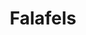 ---
layout: recette
categories: [recettes]
hidden: true
lang: fr
sitemap: false
title: Falafels
type: sel
recettes:
  Classique:
    ingredients: 
      - nom: pois chiches secs
        qte: 250
        unite: gr
      - nom: oignon
        qte: 0.5
      - nom: ail
        qte: 4
        unite: gousses
      - nom: herbes
      - nom: épices
      - nom: farine blanche
        qte: 60
        unite: gr
      - nom: eau
        qte: 150
        unite: gr
      - nom: levure chimique
        qte: 7
        unite: gr
    etapes:
      - label: Pois Chiches
        details:
          - Verser les pois chiches dans un saladier
          - Couvrir d'eau
          - Saler
          - Laisser au moins 12 heures
      - label: Mixage
        details:
          - Égoutter les pois chiches
          - Hacher grossièrement l'oignon et l'ail
          - Verser les pois chiches, l'oignon, l'ail, les herbes et les épices dans le bol du robot
          - Mixer plusieurs fois. Ne pas trop réduire la préparation en miettes
          - Réserver dans un saladier
      - label: Liant
        details: 
          - Mélanger l'eau avec la farine
          - Faire cuire au micro-ondes 15 secondes plusieurs fois. La préparation doit changer de texture et devenir un peu pâteuse/dense
      - label: Assemblage
        details: 
          - Mélanger la levure chimique avec le liant
          - Mélanger les pois chiches avec le liant
          - Former des petites boules
      - label: Cuisson
        emoji: 🔥
        details:
          - Verser de l'huile dans une poêle à fond épais
          - Faire chauffer la poêle sur feu fort
          - Placer les falafels dans la poêle
          - Faire frire chaque coté 3-5 minutes
notes:
  - "Herbes : coriandre, persil"
  - "Épices : coriandre, cumin, paprika, sel, poivre, ..."
---